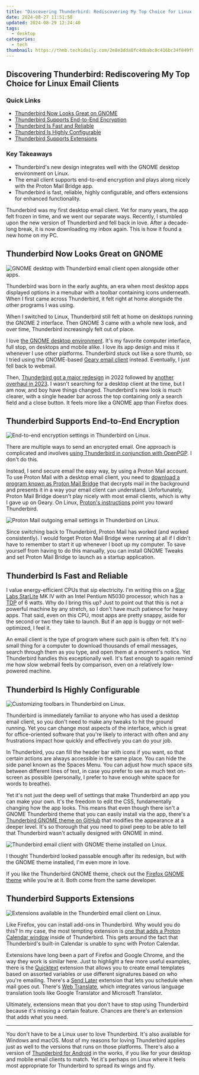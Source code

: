 ```yaml
---
title: "Discovering Thunderbird: Rediscovering My Top Choice for Linux Email Clients"
date: 2024-08-27 11:51:58
updated: 2024-08-29 12:24:40
tags:
  - desktop
categories:
  - tech
thumbnail: https://thmb.techidaily.com/2e8e3dda0fc4dbabc8c416bc34f849f91c6baaf77284dc2416882391f7639fad.jpg
---
```


## Discovering Thunderbird: Rediscovering My Top Choice for Linux Email Clients

### Quick Links

* [Thunderbird Now Looks Great on GNOME](https://on-screen-recording.techidaily.com/2024-approved-prove-your-skills-with-flawless-ps4-screen-capture-for-gamers/)
* [Thunderbird Supports End-to-End Encryption](https://fox-http.techidaily.com/new-2024-approved-seamless-photo-insertion-into-instagram-feed/)
* [Thunderbird Is Fast and Reliable](https://facebook-video-files.techidaily.com/new-in-2024-request-for-full-media-sharing-viewability-via-messaging-platforms/)
* [Thunderbird Is Highly Configurable](https://facebook-videos.techidaily.com/new-squared-success-creating-compelling-video-posts-on-facebook-for-2024/)
* [Thunderbird Supports Extensions](https://howto.techidaily.com/bricked-your-motorola-moto-g23-heres-a-full-solution-drfone-by-drfone-fix-android-problems-fix-android-problems/)

### Key Takeaways

* Thunderbird's new design integrates well with the GNOME desktop environment on Linux.
* The email client supports end-to-end encryption and plays along nicely with the Proton Mail Bridge app.
* Thunderbird is fast, reliable, highly configurable, and offers extensions for enhanced functionality.

 Thunderbird was my first desktop email client. Yet for many years, the app felt frozen in time, and we went our separate ways. Recently, I stumbled upon the new version of Thunderbird and fell back in love. After a decade-long break, it is now downloading my inbox again. This is how it found a new home on my PC.

##  Thunderbird Now Looks Great on GNOME

![GNOME desktop with Thunderbird email client open alongside other apps.](https://static1.howtogeekimages.com/wordpress/wp-content/uploads/2024/07/gnome-desktop-with-thunderbird-email-client-open-alongside-other-apps.png) 

 Thunderbird was born in the early aughts, an era when most desktop apps displayed options in a menubar with a toolbar containing icons underneath. When I first came across Thunderbird, it felt right at home alongside the other programs I was using.

 When I switched to Linux, Thunderbird still felt at home on desktops running the GNOME 2 interface. Then GNOME 3 came with a whole new look, and over time, Thunderbird increasingly felt out of place.

 I love [the GNOME desktop environment](https://vimeo-videos.techidaily.com/new-the-ultimate-video-editing-experience-for-vimeo-enthusiasts-for-2024/). It's my favorite computer interface, full stop, on desktops and mobile alike. I love its app design and miss it whenever I use other platforms. Thunderbird stuck out like a sore thumb, so I tried using the GNOME-based [Geary email client](https://flathub.org/apps/org.gnome.Geary) instead. Eventually, I just fell back to webmail.

 Then, [Thunderbird got a major redesign](https://video-screen-grab.techidaily.com/in-2024-precision-recording-advanced-screenrec-for-laptops/) in 2022 followed by [another overhaul in 2023](https://driver-install.techidaily.com/upgrade-audio-controller-install-new-realtek-wi-fi-driver-for-windows-11/). I wasn't searching for a desktop client at the time, but I am now, and boy have things changed. Thunderbird's new look is much clearer, with a single header bar across the top containing only a search field and a close button. It feels more like a GNOME app than Firefox does.

##  Thunderbird Supports End-to-End Encryption

![End-to-end encryption settings in Thunderbird on Linux.](https://static1.howtogeekimages.com/wordpress/wp-content/uploads/2024/07/end-to-end-encryption-settings-in-thunderbird-on-linux.png) 

 There are multiple ways to send an encrypted email. One approach is complicated and involves [using Thunderbird in conjunction with OpenPGP](https://fox-access.techidaily.com/new-prime-sites-to-propel-youtube-content-reach/). I don't do this.

 Instead, I send secure email the easy way, by using a Proton Mail account. To use Proton Mail with a desktop email client, you need to [download a program known as Proton Mail Bridge](https://www.anrdoezrs.net/links/3607085/type/dlg/sid/UUhtgUeUpU2004284/https://proton.me/mail/bridge) that decrypts mail in the background and presents it in a way your email client can understand. Unfortunately, Proton Mail Bridge doesn't play nicely with most email clients, which is why I gave up on Geary. On Linux, [Proton's instructions](https://www.anrdoezrs.net/links/3607085/type/dlg/sid/UUhtgUeUpU2004284/https://proton.me/support/bridge-for-linux) point you toward Thunderbird.

![Proton Mail outgoing email settings in Thunderbird on Linux.](https://static1.howtogeekimages.com/wordpress/wp-content/uploads/2024/07/proton-mail-outgoing-email-settings-in-thunderbird-on-linux.png) 

 Since switching back to Thunderbird, Proton Mail has worked (and worked consistently). I would forget Proton Mail Bridge were running at all if I didn't have to remember to start it up whenever I boot up my computer. To save yourself from having to do this manually, you can install GNOME Tweaks and set Proton Mail Bridge to launch as a startup application.

##  Thunderbird Is Fast and Reliable

 I value energy-efficient CPUs that sip electricity. I'm writing this on a [Star Labs StarLite](https://us.starlabs.systems/pages/starlite#) MK IV with an Intel Pentium N5030 processor, which has a [TDP](https://tech-haven.techidaily.com/boost-your-pcs-speaker-performance-with-a-new-install-of-realtek-hd-audio-manager-in-win-1011/) of 6 watts. Why do I bring this up? Just to point out that this is not a powerful machine by any stretch, so I don't have much patience for heavy apps. That said, even on this CPU, most apps are pretty snappy, aside for the second or two they take to launch. But if an app is buggy or not well-optimized, I feel it.

 An email client is the type of program where such pain is often felt. It's no small thing for a computer to download thousands of email messages, search through them as you type, and open them at a moment's notice. Yet Thunderbird handles this exceptionally well. It's fast enough to again remind me how slow webmail feels by comparison, even on a relatively low-powered machine.

##  Thunderbird Is Highly Configurable

![Customizing toolbars in Thunderbird on Linux.](https://static1.howtogeekimages.com/wordpress/wp-content/uploads/2024/07/customizing-toolbars-in-thunderbird-on-linux.png) 

 Thunderbird is immediately familiar to anyone who has used a desktop email client, so you don't need to make any tweaks to hit the ground running. Yet you can change most aspects of the interface, which is great for office-oriented software that you're likely to interact with often and any frustrations impact how quickly and effectively you can do your job.

 In Thunderbird, you can fill the header bar with icons if you want, so that certain actions are always accessible in the same place. You can hide the side panel known as the Spaces Menu. You can adjust how much space sits between different lines of text, in case you prefer to see as much text on-screen as possible (personally, I prefer to have enough white space for words to breathe).

 Yet it's not just the deep well of settings that make Thunderbird an app you can make your own. It's the freedom to edit the CSS, fundamentally changing how the app looks. This means that even though there isn't a GNOME Thunderbird theme that you can easily install via the app, there's a [Thunderbird GNOME theme on GitHub](https://github.com/rafaelmardojai/thunderbird-gnome-theme) that modifies the appearance at a deeper level. It's so thorough that you need to pixel peep to be able to tell that Thunderbird wasn't actually designed with GNOME in mind.

![Thunderbird email client with GNOME theme installed on Linux.](https://static1.howtogeekimages.com/wordpress/wp-content/uploads/2024/07/thunderbird-email-client-with-gnome-theme-installed-on-linux.png) 

 I thought Thunderbird looked passable enough after its redesign, but with the GNOME theme installed, I'm even more in love.

 If you like the Thunderbird GNOME theme, check out the [Firefox GNOME theme](https://github.com/rafaelmardojai/firefox-gnome-theme) while you're at it. Both come from the same developer.

##  Thunderbird Supports Extensions

![Extensions available in the Thunderbird email client on Linux.](https://static1.howtogeekimages.com/wordpress/wp-content/uploads/2024/07/extensions-available-in-the-thunderbird-email-client-on-linux.png) 

 Like Firefox, you can install add-ons in Thunderbird. Why would you do this? In my case, the most tempting extension is [one that adds a Proton Calendar window](https://addons.thunderbird.net/en-US/thunderbird/addon/proton-calendar-toolbar-button/) inside of Thunderbird. This gets around the fact that Thunderbird's built-in Calendar is unable to sync with Proton Calendar.

 Extensions have long been a part of Firefox and Google Chrome, and the way they work is similar here. Just to highlight a few more useful examples, there is the [Quicktext](https://addons.thunderbird.net/En-Us/thunderbird/addon/quicktext/) extension that allows you to create email templates based on assorted variables or use different signatures based on who you're emailing. There's a [Send Later](https://addons.thunderbird.net/En-Us/thunderbird/addon/send-later-3/) extension that lets you schedule when mail goes out. There's [Web Translate](https://addons.thunderbird.net/En-Us/thunderbird/addon/web%5Ftranslate/), which integrates various language translation tools like Google Translator and Microsoft Translator.

 Ultimately, extensions mean that you don't have to stop using Thunderbird because it's missing a certain feature. Chances are there's an extension that adds what you need.

---

 You don't have to be a Linux user to love Thunderbird. It's also available for Windows and macOS. Most of my reasons for loving Thunderbird applies just as well to the versions that runs on those platforms. There's also a version of [Thunderbird for Android](https://blog.thunderbird.net/2023/12/when-will-thunderbird-for-android-be-released/) in the works, if you like for your desktop and mobile email clients to match. Yet it's perhaps on Linux where it feels most appropriate for Thunderbird to spread its wings and fly.

<ins class="adsbygoogle"
     style="display:block"
     data-ad-format="autorelaxed"
     data-ad-client="ca-pub-7571918770474297"
     data-ad-slot="1223367746"></ins>



<ins class="adsbygoogle"
     style="display:block"
     data-ad-client="ca-pub-7571918770474297"
     data-ad-slot="8358498916"
     data-ad-format="auto"
     data-full-width-responsive="true"></ins>

